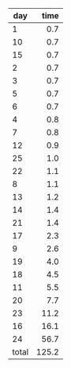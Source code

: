 | day | time |
|-----|-----:|
| 1 | 0.7 |
| 10 | 0.7 |
| 15 | 0.7 |
| 2 | 0.7 |
| 3 | 0.7 |
| 5 | 0.7 |
| 6 | 0.7 |
| 4 | 0.8 |
| 7 | 0.8 |
| 12 | 0.9 |
| 25 | 1.0 |
| 22 | 1.1 |
| 8 | 1.1 |
| 13 | 1.2 |
| 14 | 1.4 |
| 21 | 1.4 |
| 17 | 2.3 |
| 9 | 2.6 |
| 19 | 4.0 |
| 18 | 4.5 |
| 11 | 5.5 |
| 20 | 7.7 |
| 23 | 11.2 |
| 16 | 16.1 |
| 24 | 56.7 |
| total | 125.2 |
